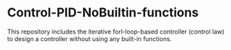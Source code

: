 # Control-PID-NoBuiltin-functions
This repository includes the iterative forl-loop-based controller (control law) to design a controller without using any built-in functions.
